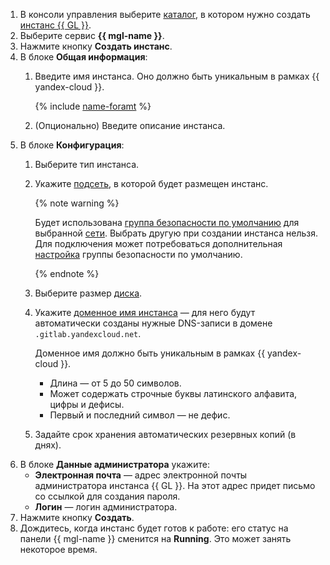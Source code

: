 1. В консоли управления выберите [каталог](../../resource-manager/concepts/resources-hierarchy.md#folder), в котором нужно создать [инстанс {{ GL }}](../../managed-gitlab/concepts/index.md#instance).
1. Выберите сервис **{{ mgl-name }}**.
1. Нажмите кнопку **Создать инстанс**.
1. В блоке **Общая информация**:
   1. Введите имя инстанса. Оно должно быть уникальным в рамках {{ yandex-cloud }}.

      {% include [name-foramt](../name-format.md) %}

   1. (Опционально) Введите описание инстанса.
1. В блоке **Конфигурация**:
   1. Выберите тип инстанса.
   1. Укажите [подсеть](../../vpc/concepts/network.md#subnet), в которой будет размещен инстанс.

      {% note warning %}

      Будет использована [группа безопасности по умолчанию](../../vpc/concepts/security-groups.md#default-security-group) для выбранной [сети](../../vpc/concepts/network.md#network). Выбрать другую при создании инстанса нельзя. Для подключения может потребоваться дополнительная [настройка](../../managed-gitlab/operations/connect.md#configuring-security-groups) группы безопасности по умолчанию.

      {% endnote %}

   1. Выберите размер [диска](../../compute/concepts/disk.md).
   1. Укажите [доменное имя инстанса](../../compute/concepts/network.md#hostname) — для него будут автоматически созданы нужные DNS-записи в домене `.gitlab.yandexcloud.net`.

      Доменное имя должно быть уникальным в рамках {{ yandex-cloud }}.
      * Длина — от 5 до 50 символов.
      * Может содержать строчные буквы латинского алфавита, цифры и дефисы.
      * Первый и последний символ — не дефис.
   1. Задайте срок хранения автоматических резервных копий (в днях).
1. В блоке **Данные администратора** укажите:
   * **Электронная почта** — адрес электронной почты администратора инстанса {{ GL }}. На этот адрес придет письмо со ссылкой для создания пароля.
   * **Логин** — логин администратора.
1. Нажмите кнопку **Создать**.
1. Дождитесь, когда инстанс будет готов к работе: его статус на панели {{ mgl-name }} сменится на **Running**. Это может занять некоторое время.